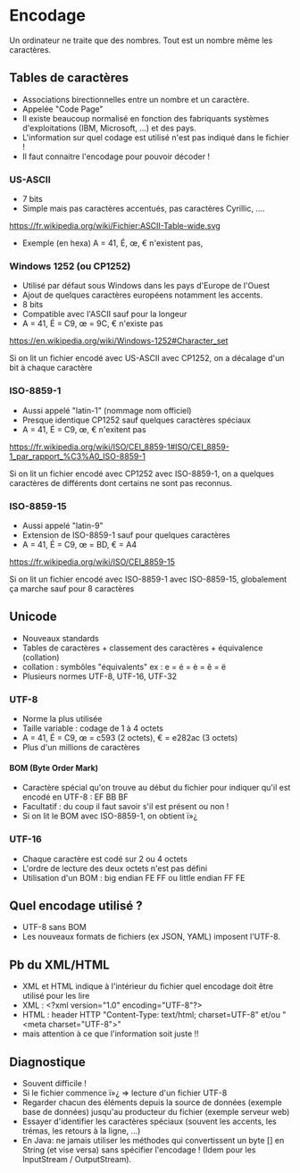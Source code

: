 # Encodage

Un ordinateur ne traite que des nombres. Tout est un nombre même les caractères.

## Tables de caractères

* Associations birectionnelles entre un nombre et un caractère.
* Appelée "Code Page"
* Il existe beaucoup normalisé en fonction des fabriquants systèmes d'exploitations (IBM, Microsoft, ...) et des pays.
* L'information sur quel codage est utilisé n'est pas indiqué dans le fichier !
* Il faut connaitre l'encodage pour pouvoir décoder !

### US-ASCII

* 7 bits 
* Simple mais pas caractères accentués, pas caractères Cyrillic, ....

https://fr.wikipedia.org/wiki/Fichier:ASCII-Table-wide.svg

* Exemple (en hexa) A = 41, É, œ, € n'existent pas, 

### Windows 1252 (ou CP1252)

* Utilisé par défaut sous Windows dans les pays d'Europe de l'Ouest
* Ajout de quelques caractères européens notamment les accents.
* 8 bits
* Compatible avec l'ASCII sauf pour la longeur
* A = 41, É = C9, œ = 9C, € n'existe pas

https://en.wikipedia.org/wiki/Windows-1252#Character_set


Si on lit un fichier encodé avec US-ASCII avec CP1252, on a décalage d'un bit à chaque caractère

### ISO-8859-1

* Aussi appelé "latin-1" (nommage nom officiel)
* Presque identique CP1252 sauf quelques caractères spéciaux
* A = 41, É = C9, œ, € n'exitent pas

https://fr.wikipedia.org/wiki/ISO/CEI_8859-1#ISO/CEI_8859-1_par_rapport_%C3%A0_ISO-8859-1

Si on lit un fichier encodé avec CP1252 avec ISO-8859-1, on a quelques caractères de différents dont certains ne sont pas reconnus.

### ISO-8859-15

* Aussi appelé "latin-9"
* Extension de ISO-8859-1 sauf pour quelques caractères 
* A = 41, É = C9, œ = BD, € = A4

https://fr.wikipedia.org/wiki/ISO/CEI_8859-15

Si on lit un fichier encodé avec ISO-8859-1 avec ISO-8859-15, globalement ça marche sauf pour 8 caractères

## Unicode

* Nouveaux standards
* Tables de caractères + classement des caractères + équivalence (collation)
* collation : symbôles "équivalents" ex : e = é = è = ê = ë
* Plusieurs normes UTF-8, UTF-16, UTF-32

### UTF-8

* Norme la plus utilisée
* Taille variable : codage de 1 à 4 octets
* A = 41, É = C9, œ = c593 (2 octets), € = e282ac (3 octets)
* Plus d'un millions de caractères


#### BOM (Byte Order Mark)

* Caractère spécial qu'on trouve au début du fichier pour indiquer qu'il est encodé en UTF-8 : EF BB BF
* Facultatif : du coup il faut savoir s'il est présent ou non !
* Si on lit le BOM avec ISO-8859-1, on obtient ï»¿

### UTF-16

* Chaque caractère est codé sur 2 ou 4 octets
* L'ordre de lecture des deux octets n'est pas défini
* Utilisation d'un BOM : big endian FE FF ou little endian FF FE

## Quel encodage utilisé ?

* UTF-8 sans BOM
* Les nouveaux formats de fichiers (ex JSON, YAML) imposent l'UTF-8.

## Pb du XML/HTML

* XML et HTML indique à l'intérieur du fichier quel encodage doit être utilisé pour les lire
* XML : &lt;?xml version="1.0" encoding="UTF-8"?&gt;
* HTML : header HTTP "Content-Type: text/html; charset=UTF-8" et/ou "&lt;meta charset="UTF-8"&gt;"
* mais attention à ce que l'information soit juste !!

## Diagnostique

* Souvent difficile !
* Si le fichier commence ï»¿ => lecture d'un fichier UTF-8
* Regarder chacun des éléments depuis la source de données (exemple base de données) jusqu'au producteur du fichier (exemple serveur web)
* Essayer d'identifier les caractères spéciaux (souvent les accents, les trémas, les retours à la ligne, ...) 
* En Java: ne jamais utiliser les méthodes qui convertissent un byte [] en String (et vise versa) sans spécifier l'encodage ! (Idem pour les InputStream / OutputStream).

